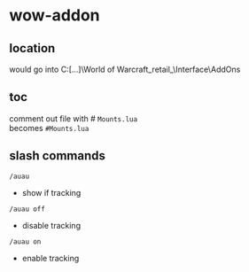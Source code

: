 # wow-addon

## location
would go into
C:\[...]\World of Warcraft\_retail_\Interface\AddOns  

## toc
comment out file with #
`Mounts.lua`  
becomes
`#Mounts.lua`  

## slash commands
`/auau`
* show if tracking

`/auau off`
* disable tracking

`/auau on`
* enable tracking
